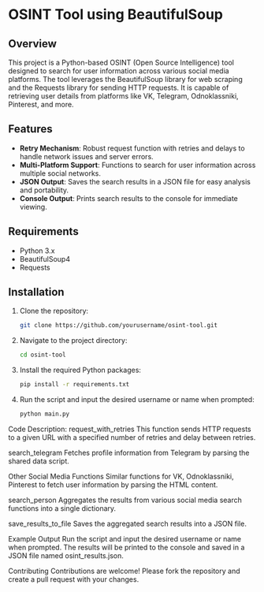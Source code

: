 # OSINT Tool using BeautifulSoup

## Overview

This project is a Python-based OSINT (Open Source Intelligence) tool designed to search for user information across various social media platforms. The tool leverages the BeautifulSoup library for web scraping and the Requests library for sending HTTP requests. It is capable of retrieving user details from platforms like VK, Telegram, Odnoklassniki, Pinterest, and more.

## Features

- **Retry Mechanism**: Robust request function with retries and delays to handle network issues and server errors.
- **Multi-Platform Support**: Functions to search for user information across multiple social networks.
- **JSON Output**: Saves the search results in a JSON file for easy analysis and portability.
- **Console Output**: Prints search results to the console for immediate viewing.

## Requirements

- Python 3.x
- BeautifulSoup4
- Requests

## Installation

1. Clone the repository:
   ```sh
   git clone https://github.com/yourusername/osint-tool.git
2. Navigate to the project directory:
   ```sh
   cd osint-tool
3. Install the required Python packages:
   ```sh
   pip install -r requirements.txt
4. Run the script and input the desired username or name when prompted:
     ```sh
   python main.py

Code Description:
request_with_retries
This function sends HTTP requests to a given URL with a specified number of retries and delay between retries.

search_telegram
Fetches profile information from Telegram by parsing the shared data script.

Other Social Media Functions
Similar functions for VK, Odnoklassniki, Pinterest to fetch user information by parsing the HTML content.

search_person
Aggregates the results from various social media search functions into a single dictionary.

save_results_to_file
Saves the aggregated search results into a JSON file.

Example Output
Run the script and input the desired username or name when prompted. The results will be printed to the console and saved in a JSON file named osint_results.json.

Contributing
Contributions are welcome! Please fork the repository and create a pull request with your changes.
